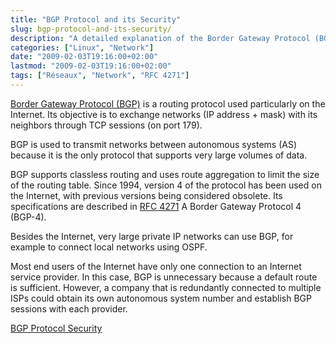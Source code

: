 ```yaml
---
title: "BGP Protocol and its Security"
slug: bgp-protocol-and-its-security/
description: "A detailed explanation of the Border Gateway Protocol (BGP), including its usage between autonomous systems and its security aspects."
categories: ["Linux", "Network"]
date: "2009-02-03T19:16:00+02:00"
lastmod: "2009-02-03T19:16:00+02:00"
tags: ["Réseaux", "Network", "RFC 4271"]
---
```


[Border Gateway Protocol (BGP)](https://fr.wikipedia.org/wiki/Border_Gateway_Protocol) is a routing protocol used particularly on the Internet. Its objective is to exchange networks (IP address + mask) with its neighbors through TCP sessions (on port 179).

BGP is used to transmit networks between autonomous systems (AS) because it is the only protocol that supports very large volumes of data.

BGP supports classless routing and uses route aggregation to limit the size of the routing table. Since 1994, version 4 of the protocol has been used on the Internet, with previous versions being considered obsolete. Its specifications are described in [RFC 4271](https://tools.ietf.org/html/rfc4271) A Border Gateway Protocol 4 (BGP-4).

Besides the Internet, very large private IP networks can use BGP, for example to connect local networks using OSPF.

Most end users of the Internet have only one connection to an Internet service provider. In this case, BGP is unnecessary because a default route is sufficient. However, a company that is redundantly connected to multiple ISPs could obtain its own autonomous system number and establish BGP sessions with each provider.

[BGP Protocol Security](../../static/pdf/sécurité_du_protocole_bgp.pdf)
